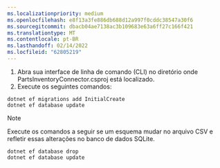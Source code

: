 ```yaml
---
ms.localizationpriority: medium
ms.openlocfilehash: e8f13a3fe886db688d12a997f0cddc38547a30f6
ms.sourcegitcommit: dbacb04ae7138ac3b109683e63a6ff27c166f421
ms.translationtype: MT
ms.contentlocale: pt-BR
ms.lasthandoff: 02/14/2022
ms.locfileid: "62805219"
---
```

<!-- markdownlint-disable MD002 MD025 MD041 -->

1. Abra sua interface de linha de comando (CLI) no diretório onde PartsInventoryConnector.csproj está localizado.
2. Execute os seguintes comandos:

  ```dotnetcli
  dotnet ef migrations add InitialCreate
  dotnet ef database update
  ```

> [!NOTE]
> Execute os comandos a seguir se um esquema mudar no arquivo CSV e refletir essas alterações no banco de dados SQLite.

```dotnetcli
dotnet ef database drop
dotnet ef database update
```
